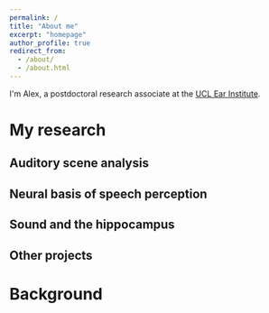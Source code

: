 ```yaml
---
permalink: /
title: "About me"
excerpt: "homepage"
author_profile: true
redirect_from:
  - /about/
  - /about.html
---
```


I'm Alex, a postdoctoral research associate at the [UCL Ear Institute](https://www.ucl.ac.uk/ear/).

My research
======

Auditory scene analysis
------

Neural basis of speech perception
------

Sound and the hippocampus
------

Other projects
------

Background
======
